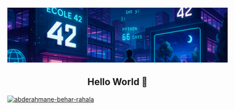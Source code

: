 <p align="center">
  <img src="https://github.com/be0x686172/be0x686172/blob/main/42wallpaper2.png?raw=true">
  <h2 align="center">Hello World 👋</h2>
  <a href="https://linkedin.com/in/abderahmane-behar-rahala" target="blank"><img align="center" src="https://raw.githubusercontent.com/rahuldkjain/github-profile-readme-generator/master/src/images/icons/Social/linked-in-alt.svg" alt="abderahmane-behar-rahala" height="30" width="40" /></a>
</p>

